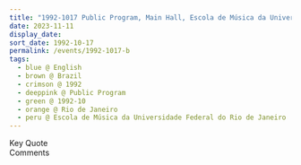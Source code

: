 ```yaml
---
title: "1992-1017 Public Program, Main Hall, Escola de Música da Universidade Federal do Rio de Janeiro, Prédio Principal e Prédio de Aulas I, Rua do Passeio, 98 - Centro, Rio de Janeiro, Brazil"
date: 2023-11-11
display_date: 
sort_date: 1992-10-17
permalink: /events/1992-1017-b
tags:
  - blue @ English
  - brown @ Brazil
  - crimson @ 1992
  - deeppink @ Public Program
  - green @ 1992-10
  - orange @ Rio de Janeiro
  - peru @ Escola de Música da Universidade Federal do Rio de Janeiro
---
```


<wave-list>
  <list-title color="green" width="75">Key Quote</list-title>
  <list-item color="BlanchedAlmond"  width="200"></list-item>
  <list-item color="Lavender"></list-item>
  <list-item color="BlanchedAlmond"></list-item>
</wave-list>

<br>

<wave-list>
  <list-title color="green" width="75">Comments</list-title>
  <list-item color="BlanchedAlmond"  width="200"></list-item>
  <list-item color="Lavender"></list-item>
  <list-item color="BlanchedAlmond"></list-item>
</wave-list>